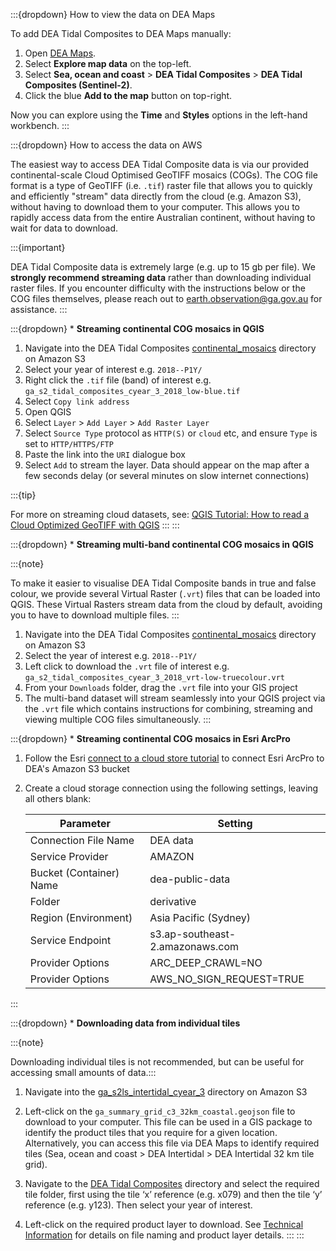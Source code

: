 :::{dropdown} How to view the data on DEA Maps

To add DEA Tidal Composites to DEA Maps manually:

1. Open [DEA Maps](https://maps.dea.ga.gov.au/).
1. Select **Explore map data** on the top-left.
1. Select **Sea, ocean and coast** &gt; **DEA Tidal Composites** &gt; **DEA Tidal Composites (Sentinel-2)**.
1. Click the blue **Add to the map** button on top-right.

Now you can explore using the **Time** and **Styles** options in the left-hand workbench.
:::

:::{dropdown} How to access the data on AWS

The easiest way to access DEA Tidal Composite data is via our provided continental-scale Cloud Optimised GeoTIFF mosaics (COGs).
The COG file format is a type of GeoTIFF (i.e. `.tif`) raster file that allows you to quickly and efficiently "stream" data directly from the cloud (e.g. Amazon S3), without having to download them to your computer.
This allows you to rapidly access data from the entire Australian continent, without having to wait for data to download.

:::{important}

DEA Tidal Composite data is extremely large (e.g. up to 15 gb per file). We **strongly recommend streaming data** rather than downloading individual raster files. If you encounter difficulty with the instructions below or the COG files themselves, please reach out to earth.observation@ga.gov.au for assistance.
:::

:::{dropdown} * **Streaming continental COG mosaics in QGIS**

1) Navigate into the DEA Tidal Composites [continental_mosaics](https://data.dea.ga.gov.au/?prefix=derivative/ga_s2_tidal_composites_cyear_3/1-0-0/continental_mosaics/) directory on Amazon S3
2) Select your year of interest e.g. `2018--P1Y/`
3) Right click the `.tif` file (band) of interest e.g. `ga_s2_tidal_composites_cyear_3_2018_low-blue.tif`
4) Select `Copy link address`
5) Open QGIS
6) Select `Layer` > `Add Layer` > `Add Raster Layer`
7) Select `Source Type` protocol as `HTTP(S)` or `cloud` etc, and ensure `Type` is set to `HTTP/HTTPS/FTP`
8) Paste the link into the `URI` dialogue box
9) Select `Add` to stream the layer. Data should appear on the map after a few seconds delay (or several minutes on slow internet connections)

:::{tip}

For more on streaming cloud datasets, see: [QGIS Tutorial: How to read a Cloud Optimized GeoTIFF with QGIS](https://cogeo.org/qgis-tutorial.html)
:::
:::

:::{dropdown} * **Streaming multi-band continental COG mosaics in QGIS**

:::{note}

To make it easier to visualise DEA Tidal Composite bands in true and false colour, we provide several Virtual Raster (`.vrt`) files that can be loaded into QGIS.
These Virtual Rasters stream data from the cloud by default, avoiding you to have to download multiple files.
:::

1) Navigate into the DEA Tidal Composites [continental_mosaics](https://data.dea.ga.gov.au/?prefix=derivative/ga_s2_tidal_composites_cyear_3/1-0-0/continental_mosaics/) directory on Amazon S3
2) Select the year of interest e.g. `2018--P1Y/`
3) Left click to download the `.vrt` file of interest e.g. `ga_s2_tidal_composites_cyear_3_2018_vrt-low-truecolour.vrt`
4) From your `Downloads` folder, drag the `.vrt` file into your GIS project
5) The multi-band dataset will stream seamlessly into your QGIS project via the `.vrt` file which contains instructions for combining, streaming and viewing multiple COG files simultaneously.
:::

:::{dropdown} * **Streaming continental COG mosaics in Esri ArcPro**

1) Follow the Esri [connect to a cloud store tutorial](https://pro.arcgis.com/en/pro-app/latest/help/projects/connect-to-cloud-stores.htm) to connect Esri ArcPro to DEA's Amazon S3 bucket

2) Create a cloud storage connection using the following settings, leaving all others blank:

    |  Parameter  |  Setting  |
    |  ---------  |  -------  |
    |  Connection File Name |  DEA data  |
    |  Service Provider  |  AMAZON  |
    |  Bucket (Container) Name  |  dea-public-data  |
    |  Folder  |  derivative  |
    |  Region (Environment)  |  Asia Pacific (Sydney)  |
    |  Service Endpoint  |  s3.ap-southeast-2.amazonaws.com  |
    |  Provider Options  |  ARC_DEEP_CRAWL=NO  |
    |  Provider Options  |  AWS_NO_SIGN_REQUEST=TRUE  |

:::

:::{dropdown} * **Downloading data from individual tiles**

:::{note}

Downloading individual tiles is not recommended, but can be useful for accessing small amounts of data.:::

1) Navigate into the [ga_s2ls_intertidal_cyear_3](https://data.dea.ga.gov.au/?prefix=derivative/ga_s2_tidal_composites_cyear_3/1-0-0/continental_mosaics/) directory on Amazon S3

2) Left-click on the `ga_summary_grid_c3_32km_coastal.geojson` file to download to your computer. This file can be used in a GIS package to identify the product tiles that you require for a given location. Alternatively, you can access this file via DEA Maps to identify required tiles (Sea, ocean and coast > DEA Intertidal > DEA Intertidal 32 km tile grid).

3) Navigate to the [DEA Tidal Composites](https://data.dea.ga.gov.au/?prefix=derivative/ga_s2_tidal_composites_cyear_3/1-0-0/) directory and select the required tile folder, first using the tile ‘x’ reference (e.g. x079) and then the tile ‘y’ reference (e.g. y123). Then select your year of interest.

4) Left-click on the required product layer to download. See [Technical Information](./?tab=description#product-layers) for details on file naming and product layer details.
:::
:::